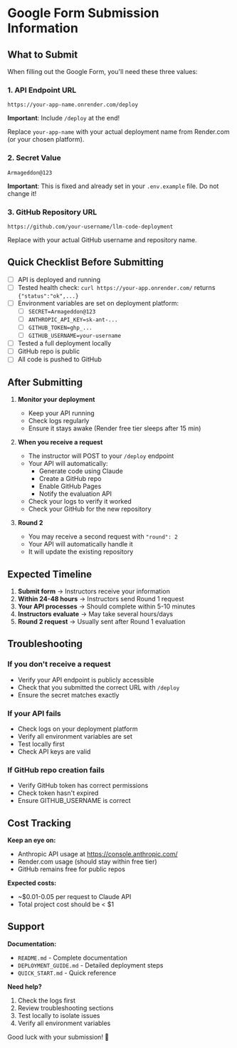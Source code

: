 # Google Form Submission Information

## What to Submit

When filling out the Google Form, you'll need these three values:

### 1. API Endpoint URL
```
https://your-app-name.onrender.com/deploy
```
**Important**: Include `/deploy` at the end!

Replace `your-app-name` with your actual deployment name from Render.com (or your chosen platform).

### 2. Secret Value
```
Armageddon@123
```
**Important**: This is fixed and already set in your `.env.example` file. Do not change it!

### 3. GitHub Repository URL
```
https://github.com/your-username/llm-code-deployment
```
Replace with your actual GitHub username and repository name.

## Quick Checklist Before Submitting

- [ ] API is deployed and running
- [ ] Tested health check: `curl https://your-app.onrender.com/` returns `{"status":"ok",...}`
- [ ] Environment variables are set on deployment platform:
  - [ ] `SECRET=Armageddon@123`
  - [ ] `ANTHROPIC_API_KEY=sk-ant-...`
  - [ ] `GITHUB_TOKEN=ghp_...`
  - [ ] `GITHUB_USERNAME=your-username`
- [ ] Tested a full deployment locally
- [ ] GitHub repo is public
- [ ] All code is pushed to GitHub

## After Submitting

1. **Monitor your deployment**
   - Keep your API running
   - Check logs regularly
   - Ensure it stays awake (Render free tier sleeps after 15 min)

2. **When you receive a request**
   - The instructor will POST to your `/deploy` endpoint
   - Your API will automatically:
     - Generate code using Claude
     - Create a GitHub repo
     - Enable GitHub Pages
     - Notify the evaluation API
   - Check your logs to verify it worked
   - Check your GitHub for the new repository

3. **Round 2**
   - You may receive a second request with `"round": 2`
   - Your API will automatically handle it
   - It will update the existing repository

## Expected Timeline

1. **Submit form** → Instructors receive your information
2. **Within 24-48 hours** → Instructors send Round 1 request
3. **Your API processes** → Should complete within 5-10 minutes
4. **Instructors evaluate** → May take several hours/days
5. **Round 2 request** → Usually sent after Round 1 evaluation

## Troubleshooting

### If you don't receive a request
- Verify your API endpoint is publicly accessible
- Check that you submitted the correct URL with `/deploy`
- Ensure the secret matches exactly

### If your API fails
- Check logs on your deployment platform
- Verify all environment variables are set
- Test locally first
- Check API keys are valid

### If GitHub repo creation fails
- Verify GitHub token has correct permissions
- Check token hasn't expired
- Ensure GITHUB_USERNAME is correct

## Cost Tracking

**Keep an eye on:**
- Anthropic API usage at https://console.anthropic.com/
- Render.com usage (should stay within free tier)
- GitHub remains free for public repos

**Expected costs:**
- ~$0.01-0.05 per request to Claude API
- Total project cost should be < $1

## Support

**Documentation:**
- `README.md` - Complete documentation
- `DEPLOYMENT_GUIDE.md` - Detailed deployment steps
- `QUICK_START.md` - Quick reference

**Need help?**
1. Check the logs first
2. Review troubleshooting sections
3. Test locally to isolate issues
4. Verify all environment variables

Good luck with your submission! 🎉

